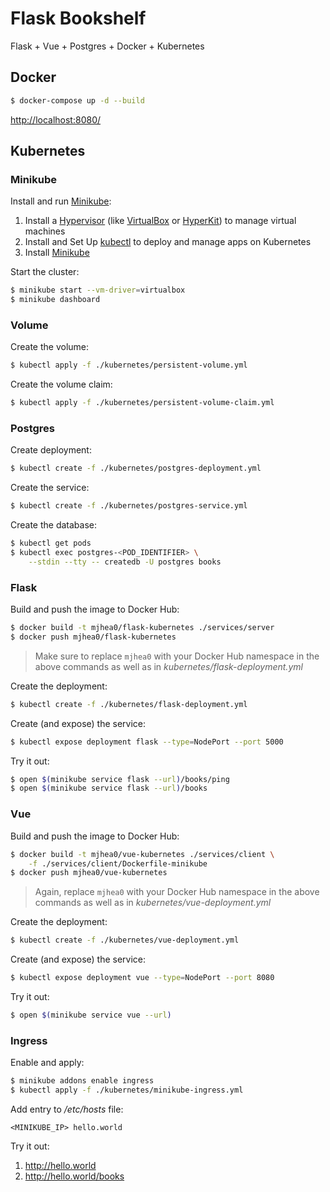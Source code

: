 # Flask Bookshelf

Flask + Vue + Postgres + Docker + Kubernetes

## Docker

```sh
$ docker-compose up -d --build
```

[http://localhost:8080/](http://localhost:8080/)

## Kubernetes

### Minikube

Install and run [Minikube](https://kubernetes.io/docs/setup/minikube/):

1. Install a  [Hypervisor](https://kubernetes.io/docs/tasks/tools/install-minikube/#install-a-hypervisor) (like [VirtualBox](https://www.virtualbox.org/wiki/Downloads) or [HyperKit](https://github.com/moby/hyperkit)) to manage virtual machines
1. Install and Set Up [kubectl](https://kubernetes.io/docs/tasks/tools/install-kubectl/) to deploy and manage apps on Kubernetes
1. Install [Minikube](https://github.com/kubernetes/minikube/releases)

Start the cluster:

```sh
$ minikube start --vm-driver=virtualbox
$ minikube dashboard
```

### Volume

Create the volume:

```sh
$ kubectl apply -f ./kubernetes/persistent-volume.yml
```

Create the volume claim:

```sh
$ kubectl apply -f ./kubernetes/persistent-volume-claim.yml
```


### Postgres

Create deployment:

```sh
$ kubectl create -f ./kubernetes/postgres-deployment.yml
```

Create the service:

```sh
$ kubectl create -f ./kubernetes/postgres-service.yml
```

Create the database:

```sh
$ kubectl get pods
$ kubectl exec postgres-<POD_IDENTIFIER> \
    --stdin --tty -- createdb -U postgres books
```

### Flask

Build and push the image to Docker Hub:

```sh
$ docker build -t mjhea0/flask-kubernetes ./services/server
$ docker push mjhea0/flask-kubernetes
```

> Make sure to replace `mjhea0` with your Docker Hub namespace in the above commands as well as in *kubernetes/flask-deployment.yml*

Create the deployment:

```sh
$ kubectl create -f ./kubernetes/flask-deployment.yml
```

Create (and expose) the service:

```sh
$ kubectl expose deployment flask --type=NodePort --port 5000
```

Try it out:

```sh
$ open $(minikube service flask --url)/books/ping
$ open $(minikube service flask --url)/books
```

### Vue

Build and push the image to Docker Hub:

```sh
$ docker build -t mjhea0/vue-kubernetes ./services/client \
    -f ./services/client/Dockerfile-minikube
$ docker push mjhea0/vue-kubernetes
```

> Again, replace `mjhea0` with your Docker Hub namespace in the above commands as well as in *kubernetes/vue-deployment.yml*

Create the deployment:

```sh
$ kubectl create -f ./kubernetes/vue-deployment.yml
```

Create (and expose) the service:

```sh
$ kubectl expose deployment vue --type=NodePort --port 8080
```

Try it out:

```sh
$ open $(minikube service vue --url)
```

### Ingress

Enable and apply:

```sh
$ minikube addons enable ingress
$ kubectl apply -f ./kubernetes/minikube-ingress.yml
```

Add entry to */etc/hosts* file:

```
<MINIKUBE_IP> hello.world
```

Try it out:

1. http://hello.world
1. http://hello.world/books
